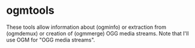# ogmtools
 These tools allow information about (ogminfo) or extraction from (ogmdemux) or creation of (ogmmerge) OGG media streams. Note that I'll use OGM for "OGG media streams". 

